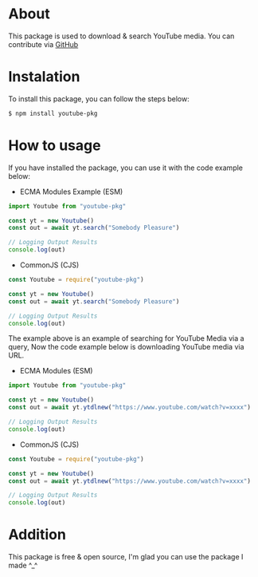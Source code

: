 # About
This package is used to download & search YouTube media. You can contribute via [GitHub](https://github.com/DitzOfc-Expertise/ytdl-download)

# Instalation
To install this package, you can follow the steps below:
```sh
$ npm install youtube-pkg
```

# How to usage
If you have installed the package, you can use it with the code example below:
- ECMA Modules Example (ESM)
```javascript
import Youtube from "youtube-pkg"

const yt = new Youtube()
const out = await yt.search("Somebody Pleasure")

// Logging Output Results
console.log(out)
```

- CommonJS (CJS)
```javascript
const Youtube = require("youtube-pkg")

const yt = new Youtube()
const out = await yt.search("Somebody Pleasure")

// Logging Output Results
console.log(out)
```
The example above is an example of searching for YouTube Media via a query, Now the code example below is downloading YouTube media via URL.

- ECMA Modules (ESM)
```javascript
import Youtube from "youtube-pkg"

const yt = new Youtube()
const out = await yt.ytdlnew("https://www.youtube.com/watch?v=xxxx")

// Logging Output Results
console.log(out)
```

- CommonJS (CJS)
```javascript
const Youtube = require("youtube-pkg")

const yt = new Youtube()
const out = await yt.ytdlnew("https://www.youtube.com/watch?v=xxxx")

// Logging Output Results
console.log(out)
```

# Addition
This package is free & open source, I'm glad you can use the package I made ^_^